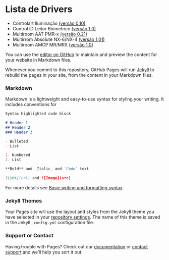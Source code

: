 # Lista de Drivers

- Controlart Iluminação [(versão 0.10)](github.com/Matioliflavio/RTI-Drivers)
- Control iD Leitor Biometrico [(versão 1.0)](github.com/Matioliflavio/RTI-Drivers)
- Multiroom AAT PMR-x [(versão 0.21)](github.com/Matioliflavio/RTI-Drivers)
- Multirrom Absolute NX-6/NX-4 [(versão 1.01)](github.com/Matioliflavio/RTI-Drivers)
- Multiroom AMCP MR/MRX [(versão 1.0)](github.com/Matioliflavio/RTI-Drivers)


You can use the [editor on GitHub](https://github.com/Matioliflavio/RTI-Drivers/edit/gh-pages/index.md) to maintain and preview the content for your website in Markdown files.

Whenever you commit to this repository, GitHub Pages will run [Jekyll](https://jekyllrb.com/) to rebuild the pages in your site, from the content in your Markdown files.

### Markdown

Markdown is a lightweight and easy-to-use syntax for styling your writing. It includes conventions for

```markdown
Syntax highlighted code block

# Header 1
## Header 2
### Header 3

- Bulleted
- List

1. Numbered
2. List

**Bold** and _Italic_ and `Code` text

[Link](url) and ![Image](src)
```

For more details see [Basic writing and formatting syntax](https://docs.github.com/en/github/writing-on-github/getting-started-with-writing-and-formatting-on-github/basic-writing-and-formatting-syntax).

### Jekyll Themes

Your Pages site will use the layout and styles from the Jekyll theme you have selected in your [repository settings](https://github.com/Matioliflavio/RTI-Drivers/settings/pages). The name of this theme is saved in the Jekyll `_config.yml` configuration file.

### Support or Contact

Having trouble with Pages? Check out our [documentation](https://docs.github.com/categories/github-pages-basics/) or [contact support](https://support.github.com/contact) and we’ll help you sort it out.
